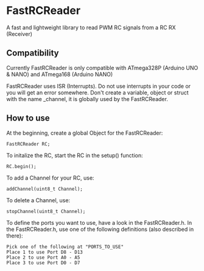 # FastRCReader
A fast and lightweight library to read PWM RC signals from a RC RX (Receiver)


## Compatibility
Currently FastRCReader is only compatible with ATmega328P (Arduino UNO & NANO) and ATmega168 (Arduino NANO)

FastRCReader uses ISR (Interrupts). Do not use interrupts in your code or you will get an error somewhere.
Don't create a variable, object or struct with the name _channel, it is globally used by the FastRCReader.

## How to use
At the beginning, create a global Object for the FastRCReader:

    FastRCReader RC;

To initalize the RC, start the RC in the setup() function:

    RC.begin();

To add a Channel for your RC, use:

    addChannel(uint8_t Channel);

To delete a Channel, use:

    stopChannel(uint8_t Channel);

To define the ports you want to use, have a look in the FastRCReader.h. In the FastRCReader.h, use one of the following definitions (also described in there):

    Pick one of the following at "PORTS_TO_USE"
    Place 1 to use Port D8 - D13
    Place 2 to use Port A0 - A5
    Place 3 to use Port D0 - D7
